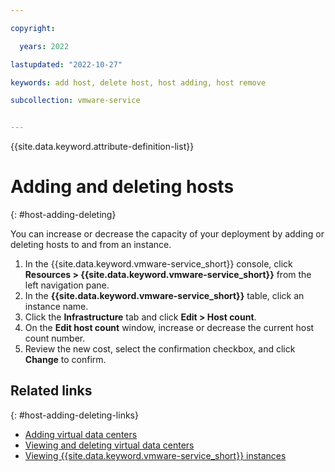 ```yaml
---

copyright:

  years: 2022

lastupdated: "2022-10-27"

keywords: add host, delete host, host adding, host remove

subcollection: vmware-service


---
```


{{site.data.keyword.attribute-definition-list}}

# Adding and deleting hosts
{: #host-adding-deleting}

You can increase or decrease the capacity of your deployment by adding or deleting hosts to and from an instance.

1. In the {{site.data.keyword.vmware-service_short}} console, click **Resources > {{site.data.keyword.vmware-service_short}}** from the left navigation pane.
2. In the **{{site.data.keyword.vmware-service_short}}** table, click an instance name.
3. Click the **Infrastructure** tab and click **Edit > Host count**.
4. On the **Edit host count** window, increase or decrease the current host count number.
5. Review the new cost, select the confirmation checkbox, and click **Change** to confirm.

## Related links
{: #host-adding-deleting-links}

* [Adding virtual data centers](/docs/vmware-service?topic=vmware-service-vdc-adding)
* [Viewing and deleting virtual data centers](/docs/vmware-service?topic=vmware-service-vdc-view-delete)
* [Viewing {{site.data.keyword.vmware-service_short}} instances](/docs/vmware-service?topic=vmware-service-tenant-viewing)
